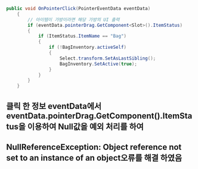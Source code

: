 ```cs
public void OnPointerClick(PointerEventData eventData)
    {
        // 아이템이 가방이라면 해당 가방의 UI 출력
        if (eventData.pointerDrag.GetComponent<Slot>().ItemStatus)
        {
            if (ItemStatus.ItemName == "Bag")
            {
                if (!BagInventory.activeSelf)
                {
                    Select.transform.SetAsLastSibling();
                    BagInventory.SetActive(true);
                }
            }
        }
    }
```

## 클릭 한 정보 eventData에서 eventData.pointerDrag.GetComponent<Slot>().ItemStatus을 이용하여 Null값을 예외 처리를 하여 
## NullReferenceException: Object reference not set to an instance of an object오류를 해결 하였음
